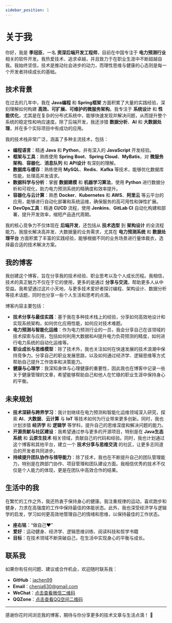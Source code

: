 ```yaml
---
sidebar_position: 1
---
```


# 关于我

你好，我是 **季冠臣**，一名 **资深后端开发工程师**，目前在中国专注于 **电力预测行业** 相关的软件开发。我热爱技术、追求卓越，并且致力于在职业生涯中不断超越自我。我始终坚信，技术是推动社会进步的动力，而理性思维与健康的心态则是每一个开发者持续成长的基础。

## 技术背景

在过去的几年中，我在 **Java编程** 和 **Spring框架** 方面积累了大量的实践经验，深刻理解如何构建 **高效、可扩展、可维护的微服务架构**。我专注于 **系统设计** 和 **性能优化**，尤其是在复杂的分布式系统中，能够快速发现并解决问题，从而提升整个系统的稳定性和响应速度。除了后端开发，我还涉猎 **数据分析**、**AI** 和 **大数据处理**，并在多个实际项目中有成功的应用。

我的技术栈非常广泛，涵盖了多种主流技术，包括：

- **编程语言**：精通 **Java** 和 **Python**，并有深入的 **JavaScript** 开发经验。
- **框架与工具**：熟练使用 **Spring Boot**、**Spring Cloud**、**MyBatis**，对 **微服务架构**、**容器化**、**消息队列** 和 **API设计** 有深刻的理解。
- **数据库与缓存**：熟练使用 **MySQL**、**Redis**、**Kafka** 等技术，能够优化数据库性能，处理高并发请求。
- **数据科学与分析**：掌握 **数据建模** 和 **机器学习算法**，使用 **Python** 进行数据分析和可视化，助力电力预测系统的精确度和效率提升。
- **容器化与云计算**：熟悉 **Docker**、**Kubernetes** 和 **AWS**、**阿里云** 等云平台的应用，能够进行自动化部署和系统运维，确保服务的高可用性和弹性扩展。
- **DevOps工具**：精通 **CI/CD** 流程，使用 **Jenkins**、**GitLab CI** 自动化构建和部署，提升开发效率，缩短产品迭代周期。

我的核心竞争力不仅体现在 **后端开发**，还包括从 **技术选型** 到 **架构设计** 的全流程能力。我擅长解决高并发、大数据量的业务需求，尤其在 **电力预测系统** 和 **数据处理平台** 方面积累了丰富的实践经验，能够根据不同的业务场景进行量体裁衣，选择最合适的技术解决方案。

## 我的博客

我创建这个博客，旨在分享我的技术经验、职业思考以及个人成长历程。我相信，技术的真正魅力不仅在于它的使用，更多的是通过 **分享与交流**，帮助更多人从中受益。我希望通过这片小天地，与更多技术爱好者探讨编程、架构设计、数据分析等技术话题，同时也分享一些个人生活和思考的点滴。

博客内容主要包括：

- **技术分享与最佳实践**：基于我在多种技术栈上的经验，分享如何高效地设计和实现系统架构，如何优化应用性能，如何应对技术难题。
- **电力预测与智能化运维**：作为电力预测行业的一员，我会分享自己在该领域的技术探索与应用，包括如何利用大数据和AI提升电力负荷预测的精度，如何进行电力系统的自动化运维等。
- **职业成长与思维模型**：除了技术外，我也关注如何在快速发展的技术浪潮中保持竞争力。分享自己的职业发展思路，以及如何通过经济学、逻辑思维等方式帮助自己提升工作效率和决策能力。
- **健康与心理学**：我深知身体与心理健康的重要性，因此我也在博客中记录一些关于健康管理的文章，希望能够帮助自己和他人在忙碌的职业生涯中保持身心的平衡。

## 未来规划

- **技术深耕与跨界学习**：我计划继续在电力预测和智能化运维领域深入研究，探索 **AI**、**大数据**、**云计算** 与 **IoT** 等技术如何为行业带来更多创新。同时，我也计划涉猎 **经济学** 和 **逻辑学** 等学科，提升自己的思维深度和解决问题的能力。
- **开源贡献与社区建设**：我希望通过参与更多的开源项目，特别是在 **Java生态系统** 和 **云原生技术** 相关领域，贡献自己的代码和经验。同时，我也计划通过这个博客和其他平台，建立一个 **技术分享与思维交流** 的社区，让更多志同道合的开发者共同进步。
- **持续提升团队协作与领导能力**：除了技术，我也在不断提升自己的团队管理能力，特别是在跨部门协作、项目管理和团队建设方面。我相信优秀的技术不仅仅是个人能力的体现，更是在团队中高效合作的结果。

## 生活中的我

在繁忙的工作之外，我还热衷于保持身心的健康。我注重规律的运动，喜欢跑步和健身，力求在高强度的工作中保持最佳的体能状态。此外，我也深受经济学与逻辑学的启发，学习如何更高效地管理自己的情绪和思维，以保持最佳的工作状态。

- **座右铭**：“做自己❤️”
- **爱好**：运动健身、经济学、逻辑思维训练、阅读科技和哲学书籍
- **目标**：在技术领域不断突破自己，在生活中实现身心的平衡与成长。

## 联系我

如果你有任何问题、建议或合作机会，欢迎随时联系我：

- **GitHub**：[jachen99](https://github.com/jachen99)
- **Email**：[chenja630@gmail.com](mailto:chenja630@gmail.com)
- **WeChat**：[点击查看微信二维码](./images/wechat-qr-code.jpg)
- **QQZone**：[点击查看QQ空间二维码](./images/qq-zone-qr-code.jpg)

---

感谢你花时间浏览我的博客，期待与你分享更多的技术文章与生活点滴！ 🚀